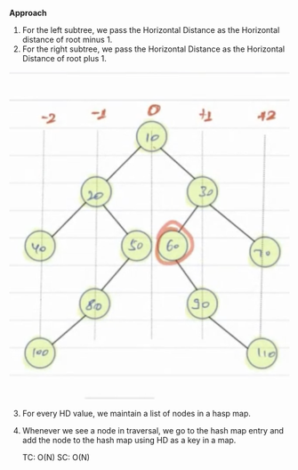 **Approach**

1) For the left subtree, we pass the Horizontal Distance as the Horizontal distance of root minus 1.
2) For the right subtree, we pass the Horizontal Distance as the Horizontal Distance of root plus 1.

![img.png](img.png)

3) For every HD value, we maintain a list of nodes in a hasp map. 
4) Whenever we see a node in traversal, we go to the hash map entry and add the node to the hash map using HD as a key in a map.


    TC: O(N)
    SC: O(N)